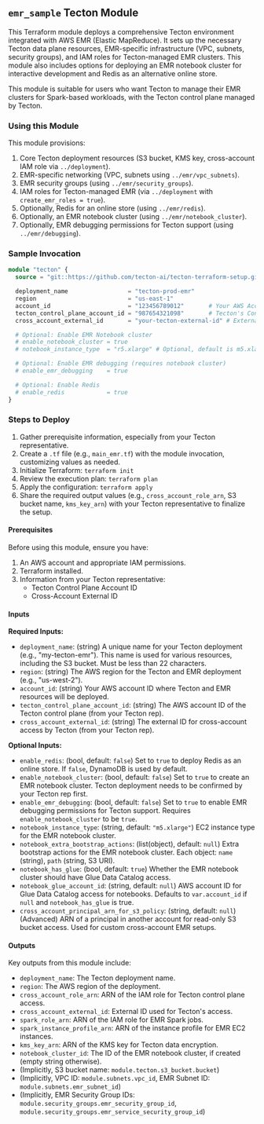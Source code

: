 ## `emr_sample` Tecton Module

This Terraform module deploys a comprehensive Tecton environment integrated with AWS EMR (Elastic MapReduce). It sets up the necessary Tecton data plane resources, EMR-specific infrastructure (VPC, subnets, security groups), and IAM roles for Tecton-managed EMR clusters. This module also includes options for deploying an EMR notebook cluster for interactive development and Redis as an alternative online store.

This module is suitable for users who want Tecton to manage their EMR clusters for Spark-based workloads, with the Tecton control plane managed by Tecton.

### Using this Module

This module provisions:
1.  Core Tecton deployment resources (S3 bucket, KMS key, cross-account IAM role via `../deployment`).
2.  EMR-specific networking (VPC, subnets using `../emr/vpc_subnets`).
3.  EMR security groups (using `../emr/security_groups`).
4.  IAM roles for Tecton-managed EMR (via `../deployment` with `create_emr_roles = true`).
5.  Optionally, Redis for an online store (using `../emr/redis`).
6.  Optionally, an EMR notebook cluster (using `../emr/notebook_cluster`).
7.  Optionally, EMR debugging permissions for Tecton support (using `../emr/debugging`).

### Sample Invocation

```terraform
module "tecton" {
  source = "git::https://github.com/tecton-ai/tecton-terraform-setup.git//modules/emr_sample"

  deployment_name                 = "tecton-prod-emr"
  region                          = "us-east-1"
  account_id                      = "123456789012"       # Your AWS Account ID
  tecton_control_plane_account_id = "987654321098"       # Tecton's Control Plane Account ID
  cross_account_external_id       = "your-tecton-external-id" # External ID from Tecton

  # Optional: Enable EMR Notebook cluster
  # enable_notebook_cluster = true
  # notebook_instance_type  = "r5.xlarge" # Optional, default is m5.xlarge

  # Optional: Enable EMR debugging (requires notebook cluster)
  # enable_emr_debugging    = true

  # Optional: Enable Redis
  # enable_redis            = true
}
```

### Steps to Deploy

1.  Gather prerequisite information, especially from your Tecton representative.
2.  Create a `.tf` file (e.g., `main_emr.tf`) with the module invocation, customizing values as needed.
3.  Initialize Terraform: `terraform init`
4.  Review the execution plan: `terraform plan`
5.  Apply the configuration: `terraform apply`
6.  Share the required output values (e.g., `cross_account_role_arn`, S3 bucket name, `kms_key_arn`) with your Tecton representative to finalize the setup. 

#### Prerequisites

Before using this module, ensure you have:
1.  An AWS account and appropriate IAM permissions.
2.  Terraform installed.
3.  Information from your Tecton representative:
    *   Tecton Control Plane Account ID
    *   Cross-Account External ID

#### Inputs

**Required Inputs:**

*   `deployment_name`: (string) A unique name for your Tecton deployment (e.g., "my-tecton-emr"). This name is used for various resources, including the S3 bucket. Must be less than 22 characters.
*   `region`: (string) The AWS region for the Tecton and EMR deployment (e.g., "us-west-2").
*   `account_id`: (string) Your AWS account ID where Tecton and EMR resources will be deployed.
*   `tecton_control_plane_account_id`: (string) The AWS account ID of the Tecton control plane (from your Tecton rep).
*   `cross_account_external_id`: (string) The external ID for cross-account access by Tecton (from your Tecton rep).

**Optional Inputs:**

*   `enable_redis`: (bool, default: `false`) Set to `true` to deploy Redis as an online store. If `false`, DynamoDB is used by default.
*   `enable_notebook_cluster`: (bool, default: `false`) Set to `true` to create an EMR notebook cluster. Tecton deployment needs to be confirmed by your Tecton rep first.
*   `enable_emr_debugging`: (bool, default: `false`) Set to `true` to enable EMR debugging permissions for Tecton support. Requires `enable_notebook_cluster` to be `true`.
*   `notebook_instance_type`: (string, default: `"m5.xlarge"`) EC2 instance type for the EMR notebook cluster.
*   `notebook_extra_bootstrap_actions`: (list(object), default: `null`) Extra bootstrap actions for the EMR notebook cluster. Each object: `name` (string), `path` (string, S3 URI).
*   `notebook_has_glue`: (bool, default: `true`) Whether the EMR notebook cluster should have Glue Data Catalog access.
*   `notebook_glue_account_id`: (string, default: `null`) AWS account ID for Glue Data Catalog access for notebooks. Defaults to `var.account_id` if `null` and `notebook_has_glue` is true.
*   `cross_account_principal_arn_for_s3_policy`: (string, default: `null`) (Advanced) ARN of a principal in another account for read-only S3 bucket access. Used for custom cross-account EMR setups.

#### Outputs

Key outputs from this module include:

*   `deployment_name`: The Tecton deployment name.
*   `region`: The AWS region of the deployment.
*   `cross_account_role_arn`: ARN of the IAM role for Tecton control plane access.
*   `cross_account_external_id`: External ID used for Tecton's access.
*   `spark_role_arn`: ARN of the IAM role for EMR Spark jobs.
*   `spark_instance_profile_arn`: ARN of the instance profile for EMR EC2 instances.
*   `kms_key_arn`: ARN of the KMS key for Tecton data encryption.
*   `notebook_cluster_id`: The ID of the EMR notebook cluster, if created (empty string otherwise).
*   (Implicitly, S3 bucket name: `module.tecton.s3_bucket.bucket`)
*   (Implicitly, VPC ID: `module.subnets.vpc_id`, EMR Subnet ID: `module.subnets.emr_subnet_id`)
*   (Implicitly, EMR Security Group IDs: `module.security_groups.emr_security_group_id`, `module.security_groups.emr_service_security_group_id`)

